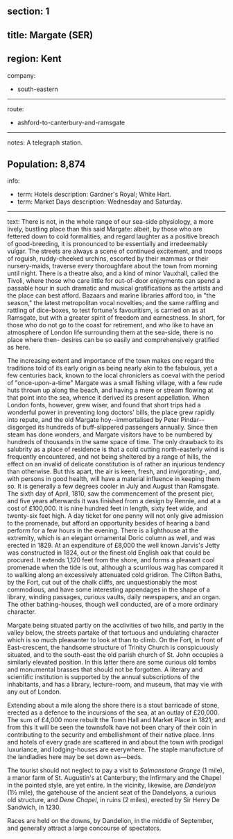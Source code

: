 section: 1
----
title: Margate (SER)
----
region: Kent
----
company:
- south-eastern
----
route:
- ashford-to-canterbury-and-ramsgate
----
notes: A telegraph station.

Population: 8,874
----
info:
- term: Hotels
  description: Gardner's Royal; White Hart.
- term: Market Days
  description: Wednesday and Saturday.
----
text: There is not, in the whole range of our sea-side physiology, a more lively, bustling place than this said Margate: albeit, by those who are fettered down to cold formalities, and regard laughter as a positive breach of good-breeding, it is pronounced to be essentially and irredeemably vulgar. The streets are always a scene of continued excitement, and troops of roguish, ruddy-cheeked urchins, escorted by their mammas or their nursery-maids, traverse every thoroughfare about the town from morning until night. There is a theatre also, and a kind of minor Vauxhall, called the Tivoli, where those who care little for out-of-door enjoyments can spend a passable hour in such dramatic and musical gratifications as the artists and the place can best afford. Bazaars and marine libraries afford too, in "the season," the latest metropolitan vocal novelties; and the same raffling and rattling of dice-boxes, to test fortune's favouritism, is carried on as at Ramsgate, but with a greater spirit of freedom and earnestness. In short, for those who do not go to the coast for retirement, and who like to have an atmosphere of London life surrounding them at the sea-side, there is no place where then- desires can be so easily and comprehensively gratified as here.

The increasing extent and importance of the town makes one regard the traditions told of its early origin as being nearly akin to the fabulous, yet a few centuries back, known to the local chroniclers as coeval with the period of "once-upon-a-time" Margate was a small fishing village, with a few rude huts thrown up along the beach, and having a mere or stream flowing at that point into the sea, whence it derived its present appellation. When London fonts, however, grew wiser, and found that short trips had a wonderful power in preventing long doctors' bills, the place grew rapidly into repute, and the old Margate hoy--immortalised by Peter Pindar--disgorged its hundreds of buff-slippered passengers annually. Since then steam has done wonders, and Margate visitors have to be numbered by hundreds of thousands in the same space of time. The only drawback to its salubrity as a place of residence is that a cold cutting north-easterly wind is frequently encountered, and not being sheltered by a range of hills, the effect on an invalid of delicate constitution is of rather an injurious tendency than otherwise. But this apart, the air is keen, fresh, and invigorating-, and, with persons in good health, will have a material influence in keeping them so. It is generally a few degrees cooler in July and August than Ramsgate. The sixth day of April, 1810, saw the commencement of the present pier, and five years afterwards it was finished from a design by Rennie, and at a cost of £100,000. It is nine hundred feet in length, sixty feet wide, and twenty-six feet high. A day ticket for one penny will not only give admission to the promenade, but afford an opportunity besides of hearing a band perform for a few hours in the evening. There is a lighthouse at the extremity, which is an elegant ornamental Doric column as well, and was erected in 1829. At an expenditure of £8,000 the well known Jarvis's Jetty was constructed in 1824, out or the finest old English oak that could be procured. It extends 1,120 feet from the shore, and forms a pleasant cool promenade when the tide is out, although a scurrilous wag has compared it to walking along an excessively attenuated cold gridiron. The Clifton Baths, by the Fort, cut out of the chalk cliffs, arc unquestionably the most commodious, and have some interesting appendages in the shape of a library, winding passages, curious vaults, daily newspapers, and an organ. The other bathing-houses, though well conducted, are of a more ordinary character.

Margate being situated partly on the acclivities of two hills, and partly in the valley below, the streets partake of that tortuous and undulating character which is so much pleasanter to look at than to climb. On the Fort, in front of East-crescent, the handsome structure of Trinity Church is conspicuously situated, and to the south-east the old parish church of St. John occupies a similarly elevated position. In this latter there are some curious old tombs and monumental brasses that should not be forgotten. A literary and scientific institution is supported by the annual subscriptions of the inhabitants, and has a library, lecture-room, and museum, that may vie with any out of London.

Extending about a mile along the shore there is a stout barricade of stone, erected as a defence to the incursions of the sea, at an outlay of £20,000. The sum of £4,000 more rebuilt the Town Hall and Market Place in 1821; and from this it will be seen the townsfolk have not been chary of their coin in contributing to the security and embellishment of their native place. Inns and hotels of every grade are scattered in and about the town with prodigal luxuriance, and lodging-houses are everywhere. The staple manufacture of the landladies here may be set down as—beds.

The tourist should not neglect to pay a visit to *Salmanstone Grange* (1 mile), a manor farm of St. Augustin's at Canterbury; the Infirmary and the Chapel in the pointed style, are yet entire. In the vicinity, likewise, are *Dandelyon* (1½ mile), the gatehouse of the ancient seat of the Dandelyons, a curious old structure, and *Dene Chapel*, in ruins (2 miles), erected by Sir Henry De Sandwich, in 1230.

Races are held on the downs, by Dandelion, in the middle of September, and generally attract a large concourse of spectators.
